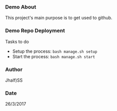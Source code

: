 ### Demo About

This project's main purpose is to get used to github.

### Demo Repo Deployment

Tasks to do
* Setup the process: `bash manage.sh setup`
* Start the process: `bash manage.sh start` 

### Author

Jhalf)SS

### Date

26/3/2017


